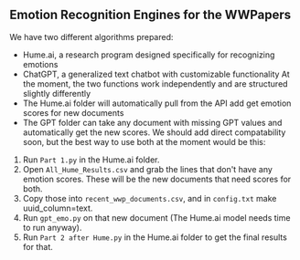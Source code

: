 ## Emotion Recognition Engines for the WWPapers
We have two different algorithms prepared:
+ Hume.ai, a research program designed specifically for recognizing emotions
+ ChatGPT, a generalized text chatbot with customizable functionality
At the moment, the two functions work independently and are structured slightly differently
+ The Hume.ai folder will automatically pull from the API add get emotion scores for new documents
+ The GPT folder can take any document with missing GPT values and automatically get the new scores.
We should add direct compatability soon, but the best way to use both at the moment would be this:
1. Run `Part 1.py` in the Hume.ai folder.
2. Open `All_Hume_Results.csv` and grab the lines that don't have any emotion scores. These will be the new documents that need scores for both.
3. Copy those into `recent_wwp_documents.csv`, and in `config.txt` make uuid_column=text.
4. Run `gpt_emo.py` on that new document (The Hume.ai model needs time to run anyway).
5. Run `Part 2 after Hume.py` in the Hume.ai folder to get the final results for that.